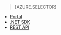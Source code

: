 > [AZURE.SELECTOR]
- [Portal](/en-us/documentation/articles/media-services-manage-content#encode/)
- [.NET SDK](/en-us/documentation/articles/media-services-dotnet-encode-asset/)
- [REST API](/en-us/documentation/articles/media-services-rest-encode-asset/)